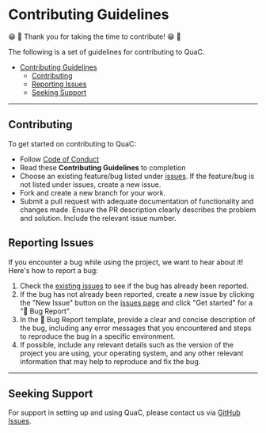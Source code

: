 # Contributing Guidelines

😁 🎉 Thank you for taking the time to contribute! 😁 🎉

The following is a set of guidelines for contributing to QuaC.

- [Contributing Guidelines](#contributing-guidelines)
  - [Contributing](#contributing)
  - [Reporting Issues](#reporting-issues)
  - [Seeking Support](#seeking-support)

---

## Contributing

To get started on contributing to QuaC:

- Follow [Code of Conduct](https://www.contributor-covenant.org/version/2/1/code_of_conduct/)
- Read these **Contributing Guidelines** to completion
- Choose an existing feature/bug listed under [issues](https://github.com/uab-cgds-worthey/quac/issues). If the
  feature/bug is not listed under issues, create a new issue.
- Fork and create a new branch for your work.
- Submit a pull request with adequate documentation of functionality and changes made. Ensure the PR description clearly
describes the problem and solution. Include the relevant issue number.

## Reporting Issues

If you encounter a bug while using the project, we want to hear about it! Here's how to report a bug:

  1. Check the [existing issues](https://github.com/uab-cgds-worthey/quac/issues) to see if the bug has already been
   reported.
  2. If the bug has not already been reported, create a new issue by clicking the "New Issue" button on the [issues
   page](https://github.com/uab-cgds-worthey/quac/issues) and click "Get started" for a "🐞 Bug Report".
  3. In the 🐞 Bug Report template, provide a clear and concise description of the bug, including any error messages
   that you encountered and steps to reproduce the bug in a specific environment.
  4. If possible, include any relevant details such as the version of the project you are using, your operating system,
   and any other relevant information that may help to reproduce and fix the bug.

---

## Seeking Support

For support in setting up and using QuaC, please contact us via [GitHub
Issues](https://github.com/uab-cgds-worthey/quac/issues).
